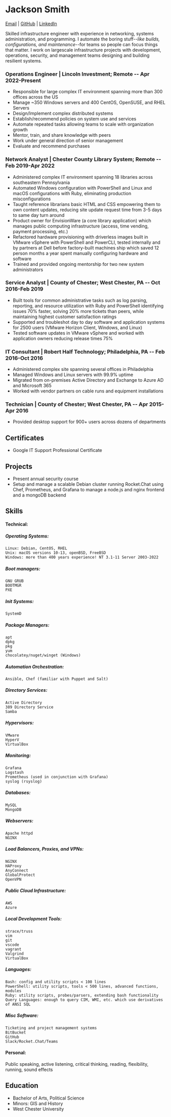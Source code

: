 <!--![Oh look, it's Jackson](https://avatars.githubusercontent.com/u/42005615?v=4)-->

# Jackson Smith
[Email](mailto:jackson@jacksonasmith.com) | [GitHub](https://github.com/jackson-asmith) | [LinkedIn](https://www.linkedin.com/in/jackson-a-smith/)

Skilled infrastructure engineer with experience in networking, systems administration, and programming. I automate the boring stuff--_like builds, configurations, and maintenance_--for teams so people can focus things that matter. I work on largescale infrastructure projects with development, operations, security, and management teams designing and building resilient systems.

### Operations Engineer | Lincoln Investment; Remote -- Apr 2022-Present

- Responsible for large complex IT environment spanning more than 300 offices across the US
- Manage ~350 Windows servers and 400 CentOS, OpenSUSE, and RHEL Servers
- Design/Implement complex distributed systems
- Establish/recommend policies on system use and services
- Automate repeated tasks allowing teams to scale with organization growth
- Mentor, train, and share knowledge with peers
- Work under general direction of senior management
- Evaluate and recommend purchases

### Network Analyst | Chester County Library System; Remote -- Feb 2019-Apr 2022

- Administered complex IT environment spanning 18 libraries across southeastern Pennsylvania
- Automated Windows configuration with PowerShell and Linux and macOS configurations with Ruby, eliminating production
misconfigurations
- Taught reference librarians basic HTML and CSS empowering them to own content updates, reducing site update request
time from 3-5 days to same day turn around
- Product owner for EnvisionWare (a core library application) which manages public computing infrastructure (access, time vending, payment processing, etc.)
- Refactored hardware provisioning with driverless images built in VMware vSphere with PowerShell and PowerCLI, tested
internally and by partners at Dell before factory-built machines ship which saved 12 person months a year spent manually
configuring hardware and software
- Trained and provided ongoing mentorship for two new system administrators

### Service Analyst | County of Chester; West Chester, PA -- Oct 2016-Feb 2019

- Built tools for common administrative tasks such as log parsing, reporting, and resource utilization with Ruby and PowerShell identifying issues 70% faster, solving 20% more tickets than peers, while maintaining highest customer satisfaction ratings
- Supported and troubleshot day to day software and application systems for 2500 users (VMware Horizon Client, Windows, and Linux)
- Tested software updates in VMware vSphere and worked with application owners reducing release times 75%

### IT Consultant | Robert Half Technology; Philadelphia, PA -- Feb 2016-Oct 2016
- Administered complex site spanning several offices in Philadelphia
- Managed Windows and Linux servers with 99.9% uptime
- Migrated from on-premises Active Directory and Exchange to Azure AD and Microsoft 365
- Worked with vendor partners on cable runs and equipment installations

### Technician | County of Chester; West Chester, PA -- Apr 2015-Apr 2016
- Provided desktop support for 900+ users across dozens of departments

## Certificates
- Google IT Support Professional Certificate

## Projects
- Present annual security course
- Setup and manage a scalable Debian cluster running Rocket.Chat using Chef, Prometheus, and Grafana to manage a node.js
and nginx frontend and a mongoDB backend

## Skills
#### Technical: 

##### Operating Systems:

    Linux: Debian, CentOS, RHEL 
    Unix: macOS versions 10-13, openBSD, FreeBSD
    Windows: more than 400 years experience! NT 3.1-11 Server 2003-2022

##### Boot managers:

    GNU GRUB
    BOOTMGR
    PXE

##### Init Systems:

    SystemD

##### Package Managers:

    apt
    dpkg
    pkg
    yum
    chocolatey/nuget/winget (Windows)

##### Automation Orchestration:

    Ansible, Chef (familiar with Puppet and Salt)

##### Directory Services:

    Active Directory
    389 Directory Service
    Samba

##### Hypervisors:

    VMware
    HyperV
    VirtualBox

##### Monitoring:

    Grafana
    Logstash
    Prometheus (used in conjunction with Grafana)
    syslog (rsyslog)

##### Databases:

    MySQL
    MongoDB

##### Webservers:

    Apache httpd
    NGINX

##### Load Balancers, Proxies, and VPNs:

    NGINX
    HAProxy
    AnyConnect
    GlobalProtect
    OpenVPN

##### Public Cloud Infrastructure:

    AWS
    Azure

##### Local Development Tools:

    strace/truss
    vim
    git
    vscode
    vagrant
    Valgrind
    VirtualBox

##### Languages:

    Bash: config and utility scripts < 100 lines
    PowerShell: utility scripts, tools < 500 lines, advanced functions, modules
    Ruby: utility scripts, probes/parsers, extending bash functionality
    Query Languages: enough to query CIM, WMI, etc. which use derivatives of ANSI SQL

##### Misc Software:

    Ticketing and project management systems
    BitBucket
    GitHub
    Slack/Rocket.Chat/Teams

#### Personal:
Public speaking, active listening, critical thinking, reading, flexibility, running, sound effects

## Education
- Bachelor of Arts, Political Science
- Minors: GIS and History
- West Chester University
